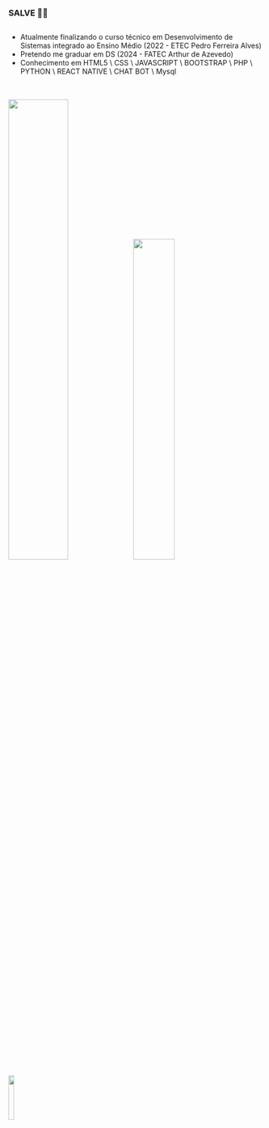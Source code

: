 ### SALVE 🗿🍷

##

- Atualmente finalizando o curso técnico em Desenvolvimento de Sistemas integrado ao Ensino Médio (2022 - ETEC Pedro Ferreira Alves)
- Pretendo me graduar em DS (2024 - FATEC Arthur de Azevedo)
- Conhecimento em HTML5 \ CSS \ JAVASCRIPT \ BOOTSTRAP \ PHP \ PYTHON \ REACT NATIVE \ CHAT BOT \ Mysql

##

<div>
<br>
  <img width="48.3%" src="https://github-readme-stats.vercel.app/api?username=murilo-ramalho&show_icons=true&count_private=true&theme=transparent">
  <img width="40.3%" src="https://github-readme-stats.vercel.app/api/top-langs/?username=murilo-ramalho&layout=compact&theme=transparent">
</div>

##

<br>
<div>
  <a href="https://br.linkedin.com/in/murilo-ramalho-da-mata-b162a3226"><img width="15%" src="https://img.shields.io/badge/LinkedIn-0077B5?style=for-the-badge&logo=linkedin&logoColor=white"></a>
</div>
